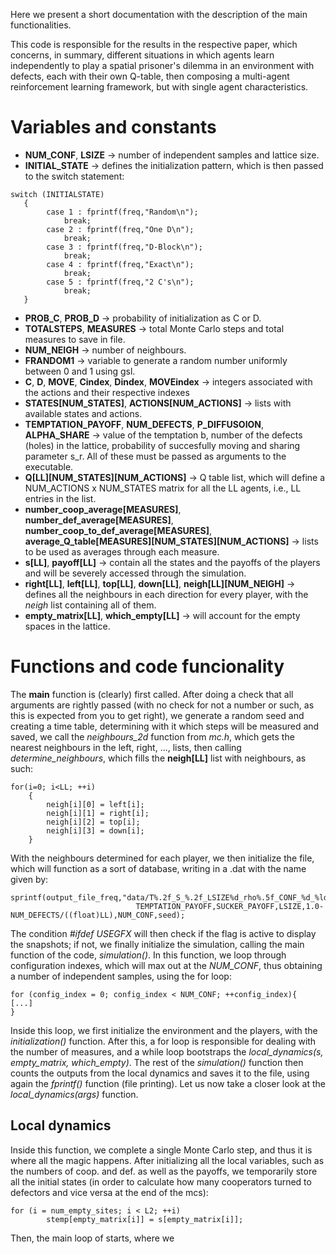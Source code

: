 Here we present a short documentation with the description of the main functionalities.

This code is responsible for the results in the respective paper, which concerns, in summary,
different situations in which agents learn independently to play a spatial prisoner's dilemma in
an environment with defects, each with their own Q-table, then composing a multi-agent reinforcement learning framework,
but with single agent characteristics.

# Variables and constants

+ **NUM_CONF**, **LSIZE**  &#8594; number of independent samples and lattice size.
+ **INITIAL_STATE** &#8594; defines the initialization pattern, which is then passed to the
switch statement:
```
switch (INITIALSTATE)
   {
		case 1 : fprintf(freq,"Random\n");
			break;
		case 2 : fprintf(freq,"One D\n");
			break;
		case 3 : fprintf(freq,"D-Block\n");
			break;
		case 4 : fprintf(freq,"Exact\n");
			break;
		case 5 : fprintf(freq,"2 C's\n");
			break;
   }
```
+ **PROB_C**, **PROB_D** &#8594; probability of initialization as C or D.
+ **TOTALSTEPS**, **MEASURES** &#8594; total Monte Carlo steps and total measures to save in file.
+ **NUM_NEIGH** &#8594; number of neighbours.
+ **FRANDOM1** &#8594; variable to generate a random number uniformly between 0 and 1 using gsl.
+ **C**, **D**, **MOVE**, **Cindex**, **Dindex**, **MOVEindex** &#8594; integers associated with the actions and their respective indexes
+ **STATES[NUM_STATES]**, **ACTIONS[NUM_ACTIONS]** &#8594; lists with available states and actions.
+ **TEMPTATION_PAYOFF**, **NUM_DEFECTS**, **P_DIFFUSOION**, **ALPHA_SHARE** &#8594; value of the temptation b,
number of the defects (holes) in the lattice, probability of succesfully moving and sharing parameter s_r. All of these must
be passed as arguments to the executable.
+ **Q[LL][NUM_STATES][NUM_ACTIONS]** &#8594; Q table list, which will define a NUM_ACTIONS x NUM_STATES
matrix for all the LL agents, i.e., LL entries in the list.
+ **number_coop_average[MEASURES]**, **number_def_average[MEASURES]**, **number_coop_to_def_average[MEASURES]**, **average_Q_table[MEASURES][NUM_STATES][NUM_ACTIONS]** &#8594; lists to be used as
averages through each measure.
+ **s[LL]**, **payoff[LL]** &#8594; contain all the states and the payoffs of the players and will be
severely accessed through the simulation.
+ **right[LL]**, **left[LL]**, **top[LL]**, **down[LL]**, **neigh[LL][NUM_NEIGH]** &#8594; defines
all the neighbours in each direction for every player, with the *neigh* list containing all of them.
+ **empty_matrix[LL]**, **which_empty[LL]** &#8594; will account for the empty spaces in the lattice.

# Functions and code funcionality

The **main** function is (clearly) first called. After doing a check that all arguments are rightly
passed (with no check for not a number or such, as this is expected from you to get right), we
generate a random seed and creating a time table, determining with it which steps will be measured
and saved, we call the *neighbours_2d* function from *mc.h*, which gets the nearest neighbours
in the left, right, ..., lists, then calling *determine_neighbours*, which fills the **neigh[LL]**
list with neighbours, as such:

```
for(i=0; i<LL; ++i)
	{
		neigh[i][0] = left[i];
		neigh[i][1] = right[i];
		neigh[i][2] = top[i];
		neigh[i][3] = down[i];
	}
```

With the neighbours determined for each player, we then initialize the file, which will function as a
sort of database, writing in a .dat with the name given by:

```
sprintf(output_file_freq,"data/T%.2f_S_%.2f_LSIZE%d_rho%.5f_CONF_%d_%ld_prof.dat",
							TEMPTATION_PAYOFF,SUCKER_PAYOFF,LSIZE,1.0-NUM_DEFECTS/((float)LL),NUM_CONF,seed);
```

The condition *#ifdef USEGFX* will then check if the flag is active to display the snapshots; if not,
we finally initialize the simulation, calling the main function of the code, *simulation()*.
In this function, we loop through configuration indexes, which will max out at the *NUM_CONF*,
thus obtaining a number of independent samples, using the for loop:
```
for (config_index = 0; config_index < NUM_CONF; ++config_index){
[...]
}
```
Inside this loop, we first initialize the environment and the players, with the *initialization()*
function. After this, a for loop is responsible for dealing with the number of measures, and a while
loop bootstraps the *local_dynamics(s, empty_matrix, which_empty)*.
The rest of the *simulation()* function then counts the outputs from the local dynamics and
saves it to the file, using again the *fprintf()* function (file printing).
Let us now take a closer look at the *local_dynamics(args)* function.

## Local dynamics

Inside this function, we complete a single Monte Carlo step, and thus it is where all the magic
happens.
After initializing all the local variables, such as the numbers of coop. and def. as well as the
payoffs, we temporarily store all the initial states (in order to calculate how many cooperators
turned to defectors and vice versa at the end of the mcs):
```
for (i = num_empty_sites; i < L2; ++i)
		stemp[empty_matrix[i]] = s[empty_matrix[i]];
```

Then, the main loop of starts, where we
